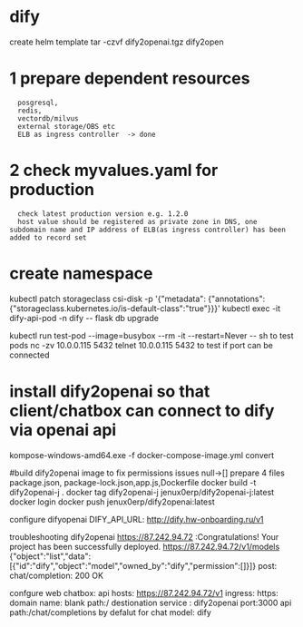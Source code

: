 # dify
create helm template  tar -czvf dify2openai.tgz dify2open
# 1 prepare dependent resources
      posgresql, 
      redis, 
      vectordb/milvus  
      external storage/OBS etc    
      ELB as ingress controller  -> done  
# 2 check myvalues.yaml for production 
      check latest production version e.g. 1.2.0  
      host value should be registered as private zone in DNS, one subdomain name and IP address of ELB(as ingress controller) has been added to record set
# create namespace
kubectl patch storageclass сsi-disk -p '{"metadata": {"annotations":{"storageclass.kubernetes.io/is-default-class":"true"}}}'
kubectl exec -it dify-api-pod -n dify -- flask db upgrade

kubectl run test-pod --image=busybox --rm -it --restart=Never -- sh to test pods
nc -zv 10.0.0.115 5432
telnet 10.0.0.115 5432 to test if port can be connected

# install dify2openai so that client/chatbox can connect to dify via openai api
kompose-windows-amd64.exe -f docker-compose-image.yml convert

#build dify2openai image to fix permissions issues null->[]
prepare 4 files package.json, package-lock.json,app.js,Dockerfile
docker build -t dify2openai-j .
docker tag dify2openai-j jenux0erp/dify2openai-j:latest
docker login
docker push jenux0erp/dify2openai:latest

configure difyopenai
DIFY_API_URL: http://dify.hw-onboarding.ru/v1

troubleshooting dify2openai
https://87.242.94.72  :Congratulations! Your project has been successfully deployed.
https://87.242.94.72/v1/models   {"object":"list","data":[{"id":"dify","object":"model","owned_by":"dify","permission":[]}]}
post: chat/completion: 200 OK

confgure web chatbox:
api hosts: https://87.242.94.72/v1
ingress: https: domain name: blank  path:/  destionation service : dify2openai port:3000
api path:/chat/completions  by defalut for chat
model: dify 






